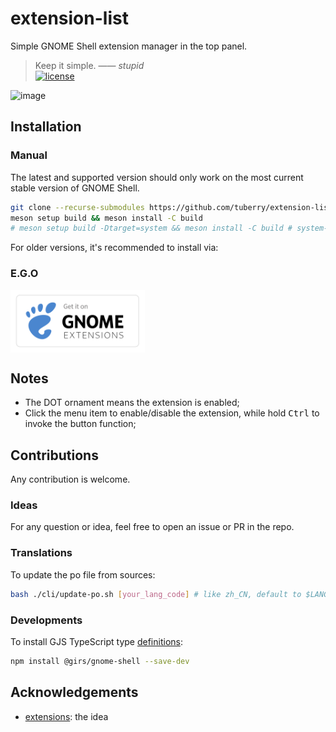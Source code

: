 # extension-list

Simple GNOME Shell extension manager in the top panel.
> Keep it simple. —— *stupid*\
[![license]](/LICENSE.md)

![image](https://github.com/user-attachments/assets/9cae1d62-0128-4bb9-a949-aeed2d95f21d)

## Installation

### Manual

The latest and supported version should only work on the most current stable version of GNOME Shell.

```bash
git clone --recurse-submodules https://github.com/tuberry/extension-list.git && cd extension-list
meson setup build && meson install -C build
# meson setup build -Dtarget=system && meson install -C build # system-wide, default --prefix=/usr/local
```

For older versions, it's recommended to install via:

### E.G.O

[<img src="https://raw.githubusercontent.com/andyholmes/gnome-shell-extensions-badge/master/get-it-on-ego.svg?sanitize=true" alt="Get it on GNOME Extensions" height="100" align="middle">][EGO]

## Notes

* The DOT ornament means the extension is enabled;
* Click the menu item to enable/disable the extension, while hold <kbd>Ctrl</kbd> to invoke the button function;

## Contributions

Any contribution is welcome.

### Ideas

For any question or idea, feel free to open an issue or PR in the repo.

### Translations

To update the po file from sources:

```bash
bash ./cli/update-po.sh [your_lang_code] # like zh_CN, default to $LANG
```

### Developments

To install GJS TypeScript type [definitions](https://www.npmjs.com/package/@girs/gnome-shell):

```bash
npm install @girs/gnome-shell --save-dev
```

## Acknowledgements

* [extensions](https://github.com/petres/gnome-shell-extension-extensions): the idea

[license]:https://img.shields.io/badge/license-GPLv3+-green.svg
[EGO]:https://extensions.gnome.org/extension/3088/extension-list/
